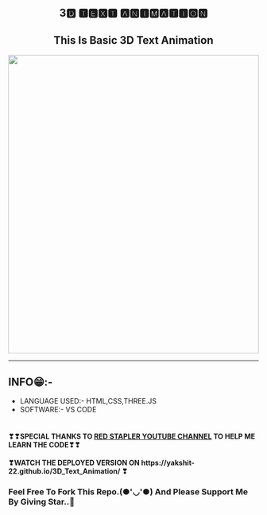 <h2 align="center">3🅳 🆃🅴🆇🆃 🅰🅽🅸🅼🅰🆃🅸🅾🅽</h2>
<h2 align="center">This Is Basic 3D Text Animation</h2>
<img src="3danimation.gif" width="100%" height="600px" />
<hr>
<h2>INFO😁:-</h2>
<ul>
<li>LANGUAGE USED:- HTML,CSS,THREE.JS</li>
<li>SOFTWARE:- VS CODE</li><br></ul>

<h4>❣❣SPECIAL THANKS TO <a href="https://youtu.be/1bkibGIG8i0">RED STAPLER YOUTUBE CHANNEL</a> TO HELP ME LEARN THE CODE❣❣</h4>

<h4>❣WATCH THE DEPLOYED VERSION ON https://yakshit-22.github.io/3D_Text_Animation/ ❣</h4>

### Feel Free To Fork This Repo.(●'◡'●) And Please Support Me By Giving Star..🎇
